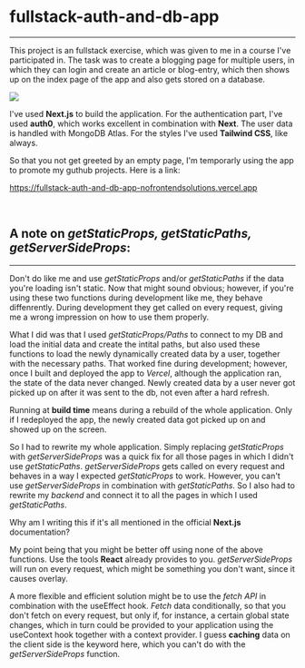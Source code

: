 # fullstack-auth-and-db-app

---

This project is an fullstack exercise, which was given to me in a course I've participated in. The task was to create a blogging page for multiple users, in which they can login and create an article or blog-entry, which then shows up on the index page of the app and also gets stored on a database.

![](https://www.dropbox.com/s/zt7rg27knn9koeq/blogger-app.png?raw=1)

I've used **Next.js** to build the application. For the authentication part, I've used **auth0**, which works excellent in combination with **Next**. The user data is handled with MongoDB Atlas. For the styles I've used **Tailwind CSS**, like always.

So that you not get greeted by an empty page, I'm temporarly using the app to promote my guthub projects. Here is a link:

https://fullstack-auth-and-db-app-nofrontendsolutions.vercel.app

<br>


## A note on *_getStaticProps_, _getStaticPaths_, _getServerSideProps_*:
---

Don't do like me and use *getStaticProps* and/or *getStaticPaths* if the data you're loading isn't static. Now that might sound obvious; however, if you're using these two functions during development like me, they behave diffenrently. During development they get called on every request, giving me a wrong impression on how to use them properly. 

What I did was that I used *getStaticProps/Paths* to connect to my DB and load the initial data and create the intital paths, but also used these functions to load the newly dynamically created data by a user, together with the necessary paths. 
That worked fine during development; however, once I built and deployed the app to *Vercel*, although the application ran, the state of the data never changed. Newly created data by a user never got picked up on after it was sent to the db, not even after a hard refresh.

Running at **build time** means during a rebuild of the whole application. Only if I redeployed the app, the newly created data got picked up on and showed up on the screen.

So I had to rewrite my whole application. Simply replacing *getStaticProps* with *getServerSideProps* was a quick fix for all those pages in which I didn't use *getStaticPaths*. *getServerSideProps* gets called on every request and behaves in a way I expected *getStaticProps* to work. However, you can't use *getServerSideProps* in combination with *getStaticPaths*. So I also had to rewrite my *backend* and connect it to all the pages in which I used *getStaticPaths*. 

Why am I writing this if it's all mentioned in the official **Next.js** documentation? 

My point being that you might be better off using none of the above functions. Use the tools **React** already provides to you. *getServerSideProps* will run on every request, which might be something you don't want, since it causes overlay. 

A more flexible and efficient solution might be to use the *fetch API* in combination with the useEffect hook. *Fetch* data conditionally, so that you don't fetch on every request, but only if, for instance, a certain global state changes, which in turn could be provided to your application using the useContext hook together with a context provider. I guess **caching** data on the client side is the keyword here, which you can't do with the *getServerSideProps* function. 